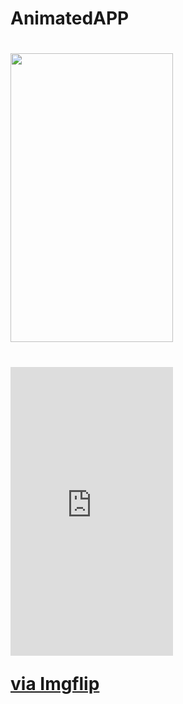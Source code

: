 # AnimatedAPP

# <img align="center" width="260" height="462" src="https://imgflip.com/gif/3u3hzm.gif">



# <div style="width:260px;max-width:100%;"><div style="height:0;padding-bottom:177.69%;position:relative;"><iframe width="260" height="462" style="position:absolute;top:0;left:0;width:100%;height:100%;" frameBorder="0" src="https://imgflip.com/embed/3u3hzm"></iframe></div><p><a href="https://imgflip.com/gif/3u3hzm">via Imgflip</a></p></div>
